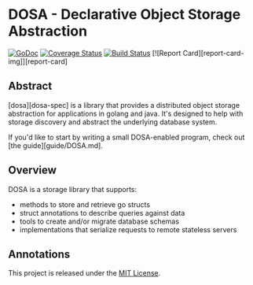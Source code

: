 # DOSA - Declarative Object Storage Abstraction

[![GoDoc][doc-img]][doc]
[![Coverage Status][cov-img]][cov]
[![Build Status][ci-img]][ci]
[![Report Card][report-card-img]][report-card]

## Abstract

[dosa][dosa-spec] is a library that provides a distributed
object storage abstraction for applications in golang and
java. It's designed to help with storage discovery and
abstract the underlying database system.

If you'd like to start by writing a small DOSA-enabled
program, check out [the guide][guide/DOSA.md].

## Overview

DOSA is a storage library that supports:

 * methods to store and retrieve go structs
 * struct annotations to describe queries against data
 * tools to create and/or migrate database schemas
 * implementations that serialize requests to remote stateless servers

## Annotations

This project is released under the [MIT License](LICENSE.md).

[doc-img]: https://godoc.org/github.com/uber/dosa-go?status.svg
[doc]: https://godoc.org/github.com/uber/dosa-go
[ci-img]: https://travis-ci.com/uber/dosa-go.svg?branch=master
[ci]: https://travis-ci.com/uber/dosa-go
[cov-img]: https://coveralls.io/repos/uber/dosa-go/badge.svg?branch=master&service=github
[cov]: https://coveralls.io/github/uber/dosa-go?branch=master
